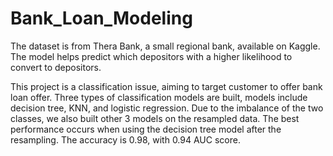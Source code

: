 # Bank_Loan_Modeling
The dataset is from Thera Bank, a small regional bank, available on Kaggle. The model helps predict which depositors with a higher likelihood to convert to depositors. 

This project is a classification issue, aiming to target customer to offer bank loan offer. Three types of classification models are built, models include decision tree, KNN, and logistic regression. Due to the imbalance of the two classes, we also built other 3 models on the resampled data. The best performance occurs when using the decision tree model after the resampling. The accuracy is 0.98, with 0.94 AUC score.
